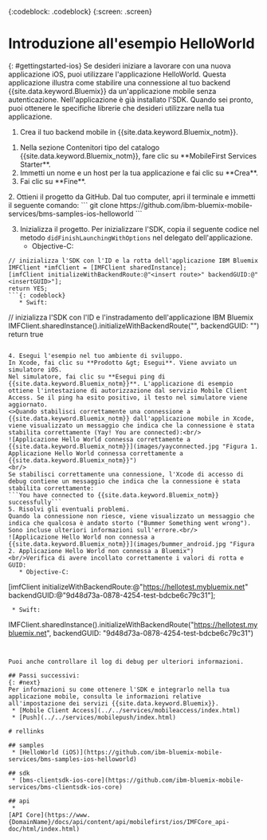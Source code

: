 <!-- Attribute definitions -->
{:codeblock: .codeblock}
{:screen: .screen}

# Introduzione all'esempio HelloWorld
{: #gettingstarted-ios}
Se desideri iniziare a lavorare con una nuova applicazione iOS, puoi utilizzare l'applicazione HelloWorld. Questa applicazione illustra come stabilire una connessione al tuo backend {{site.data.keyword.Bluemix}} da un'applicazione mobile senza autenticazione. Nell'applicazione è già installato l'SDK. Quando sei pronto, puoi ottenere le specifiche librerie che desideri utilizzare nella tua applicazione.

1. Crea il tuo backend mobile in {{site.data.keyword.Bluemix_notm}}.
<ol>
	<li>Nella sezione Contenitori tipo del catalogo {{site.data.keyword.Bluemix_notm}}, fare clic su **MobileFirst Services Starter**.</li>
    <li>Immetti un nome e un host per la tua applicazione e fai clic su **Crea**.</li>
    <li>Fai clic su **Fine**.</li>
</ol>
2. Ottieni il progetto da GitHub.
Dal tuo computer, apri il terminale e immetti il seguente comando:
```
git clone https://github.com/ibm-bluemix-mobile-services/bms-samples-ios-helloworld
```

3. Inizializza il progetto.
Per inizializzare l'SDK, copia il seguente codice nel metodo `didFinishLaunchingWithOptions` nel delegato dell'applicazione.
   * Objective-C:
```
// inizializza l'SDK con l'ID e la rotta dell'applicazione IBM Bluemix
IMFClient *imfClient = [IMFClient sharedInstance];
[imfClient initializeWithBackendRoute:@"<insert route>" backendGUID:@"<insertGUID>"];
return YES;
```{: codeblock}
   * Swift:
```
// inizializza l'SDK con l'ID e l'instradamento dell'applicazione IBM Bluemix
IMFClient.sharedInstance().initializeWithBackendRoute("<insert route>", backendGUID: "<insertGUID>")
return true
```{: codeblock}

4. Esegui l'esempio nel tuo ambiente di sviluppo.
In Xcode, fai clic su **Prodotto &gt; Esegui**. Viene avviato un simulatore iOS.
Nel simulatore, fai clic su **Esegui ping di {{site.data.keyword.Bluemix_notm}}**. L'applicazione di esempio ottiene l'intestazione di autorizzazione dal servizio Mobile Client Access. Se il ping ha esito positivo, il testo nel simulatore viene aggiornato.
<>Quando stabilisci correttamente una connessione a {{site.data.keyword.Bluemix_notm}} dall'applicazione mobile in Xcode, viene visualizzato un messaggio che indica che la connessione è stata stabilita correttamente (Yay! You are connected):<br/>
![Applicazione Hello World connessa correttamente a {{site.data.keyword.Bluemix_notm}}](images/yayconnected.jpg "Figura 1. Applicazione Hello World connessa correttamente a {{site.data.keyword.Bluemix_notm}}")
<br/>
Se stabilisci correttamente una connessione, l'Xcode di accesso di debug contiene un messaggio che indica che la connessione è stata stabilita correttamente:
```You have connected to {{site.data.keyword.Bluemix_notm}} successfully```
5. Risolvi gli eventuali problemi.
Quando la connessione non riesce, viene visualizzato un messaggio che indica che qualcosa è andato storto ("Bummer Something went wrong"). Sono incluse ulteriori informazioni sull'errore.<br/>
![Applicazione Hello World non connessa a {{site.data.keyword.Bluemix_notm}}](images/bummer_android.jpg "Figura 2. Applicazione Hello World non connessa a Bluemix")
<br/>Verifica di avere incollato correttamente i valori di rotta e GUID:
   * Objective-C:
  ```
  [imfClient initializeWithBackendRoute:@"https://hellotest.mybluemix.net"
  backendGUID:@"9d48d73a-0878-4254-test-bdcbe6c79c31"];
  ``` {: codeblock}
   * Swift:
  ```
  IMFClient.sharedInstance().initializeWithBackendRoute("https://hellotest.mybluemix.net", backendGUID: "9d48d73a-0878-4254-test-bdcbe6c79c31")
  ```{: codeblock}


Puoi anche controllare il log di debug per ulteriori informazioni.

## Passi successivi:
{: #next}
Per informazioni su come ottenere l'SDK e integrarlo nella tua applicazione mobile, consulta le informazioni relative all'impostazione dei servizi {{site.data.keyword.Bluemix}}.
   * [Mobile Client Access](../../services/mobileaccess/index.html)
   * [Push](../../services/mobilepush/index.html)

# rellinks

## samples
   * [HelloWorld (iOS)](https://github.com/ibm-bluemix-mobile-services/bms-samples-ios-helloworld)

## sdk
   * [bms-clientsdk-ios-core](https://github.com/ibm-bluemix-mobile-services/bms-clientsdk-ios-core)

## api
   *
[API Core](https://www.{DomainName}/docs/api/content/api/mobilefirst/ios/IMFCore_api-doc/html/index.html)
